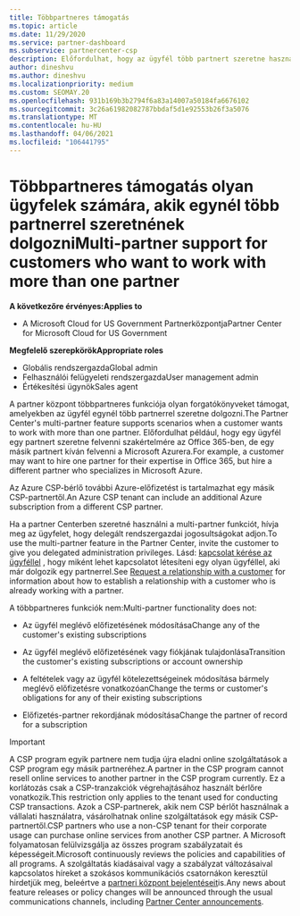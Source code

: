 ```yaml
---
title: Többpartneres támogatás
ms.topic: article
ms.date: 11/29/2020
ms.service: partner-dashboard
ms.subservice: partnercenter-csp
description: Előfordulhat, hogy az ügyfél több partnert szeretne használni a felhőalapú megoldás-szolgáltatói programban, akik különböző szolgáltatásokra szakosodtak.
author: dineshvu
ms.author: dineshvu
ms.localizationpriority: medium
ms.custom: SEOMAY.20
ms.openlocfilehash: 931b169b3b2794f6a83a14007a50184fa6676102
ms.sourcegitcommit: 3c26a61982082787bbdaf5d1e92553b26f3a5076
ms.translationtype: MT
ms.contentlocale: hu-HU
ms.lasthandoff: 04/06/2021
ms.locfileid: "106441795"
---
```

# <a name="multi-partner-support-for-customers-who-want-to-work-with-more-than-one-partner"></a><span data-ttu-id="f7a02-103">Többpartneres támogatás olyan ügyfelek számára, akik egynél több partnerrel szeretnének dolgozni</span><span class="sxs-lookup"><span data-stu-id="f7a02-103">Multi-partner support for customers who want to work with more than one partner</span></span>

<span data-ttu-id="f7a02-104">**A következőre érvényes:**</span><span class="sxs-lookup"><span data-stu-id="f7a02-104">**Applies to**</span></span>

- <span data-ttu-id="f7a02-105">A Microsoft Cloud for US Government Partnerközpontja</span><span class="sxs-lookup"><span data-stu-id="f7a02-105">Partner Center for Microsoft Cloud for US Government</span></span>

<span data-ttu-id="f7a02-106">**Megfelelő szerepkörök**</span><span class="sxs-lookup"><span data-stu-id="f7a02-106">**Appropriate roles**</span></span>

- <span data-ttu-id="f7a02-107">Globális rendszergazda</span><span class="sxs-lookup"><span data-stu-id="f7a02-107">Global admin</span></span>
- <span data-ttu-id="f7a02-108">Felhasználói felügyeleti rendszergazda</span><span class="sxs-lookup"><span data-stu-id="f7a02-108">User management admin</span></span>
- <span data-ttu-id="f7a02-109">Értékesítési ügynök</span><span class="sxs-lookup"><span data-stu-id="f7a02-109">Sales agent</span></span>

<span data-ttu-id="f7a02-110">A partner központ többpartneres funkciója olyan forgatókönyveket támogat, amelyekben az ügyfél egynél több partnerrel szeretne dolgozni.</span><span class="sxs-lookup"><span data-stu-id="f7a02-110">The Partner Center's multi-partner feature supports scenarios when a customer wants to work with more than one partner.</span></span> <span data-ttu-id="f7a02-111">Előfordulhat például, hogy egy ügyfél egy partnert szeretne felvenni szakértelmére az Office 365-ben, de egy másik partnert kíván felvenni a Microsoft Azurera.</span><span class="sxs-lookup"><span data-stu-id="f7a02-111">For example, a customer may want to hire one partner for their expertise in Office 365, but hire a different partner who specializes in Microsoft Azure.</span></span>

<span data-ttu-id="f7a02-112">Az Azure CSP-bérlő további Azure-előfizetést is tartalmazhat egy másik CSP-partnertől.</span><span class="sxs-lookup"><span data-stu-id="f7a02-112">An Azure CSP tenant can include an additional Azure subscription from a different CSP partner.</span></span>

<span data-ttu-id="f7a02-113">Ha a partner Centerben szeretné használni a multi-partner funkciót, hívja meg az ügyfelet, hogy delegált rendszergazdai jogosultságokat adjon.</span><span class="sxs-lookup"><span data-stu-id="f7a02-113">To use the multi-partner feature in the Partner Center, invite the customer to give you delegated administration privileges.</span></span> <span data-ttu-id="f7a02-114">Lásd: [kapcsolat kérése az ügyféllel](request-a-relationship-with-a-customer.md) , hogy miként lehet kapcsolatot létesíteni egy olyan ügyféllel, aki már dolgozik egy partnerrel.</span><span class="sxs-lookup"><span data-stu-id="f7a02-114">See [Request a relationship with a customer](request-a-relationship-with-a-customer.md) for information about how to establish a relationship with a customer who is already working with a partner.</span></span>

<span data-ttu-id="f7a02-115">A többpartneres funkciók nem:</span><span class="sxs-lookup"><span data-stu-id="f7a02-115">Multi-partner functionality does not:</span></span>

- <span data-ttu-id="f7a02-116">Az ügyfél meglévő előfizetésének módosítása</span><span class="sxs-lookup"><span data-stu-id="f7a02-116">Change any of the customer's existing subscriptions</span></span>

- <span data-ttu-id="f7a02-117">Az ügyfél meglévő előfizetésének vagy fiókjának tulajdonlása</span><span class="sxs-lookup"><span data-stu-id="f7a02-117">Transition the customer's existing subscriptions or account ownership</span></span>

- <span data-ttu-id="f7a02-118">A feltételek vagy az ügyfél kötelezettségeinek módosítása bármely meglévő előfizetésre vonatkozóan</span><span class="sxs-lookup"><span data-stu-id="f7a02-118">Change the terms or customer's obligations for any of their existing subscriptions</span></span>

- <span data-ttu-id="f7a02-119">Előfizetés-partner rekordjának módosítása</span><span class="sxs-lookup"><span data-stu-id="f7a02-119">Change the partner of record for a subscription</span></span>

> [!IMPORTANT]  
> <span data-ttu-id="f7a02-120">A CSP program egyik partnere nem tudja újra eladni online szolgáltatások a CSP program egy másik partneréhez.</span><span class="sxs-lookup"><span data-stu-id="f7a02-120">A partner in the CSP program cannot resell online services to another partner in the CSP program currently.</span></span> <span data-ttu-id="f7a02-121">Ez a korlátozás csak a CSP-tranzakciók végrehajtásához használt bérlőre vonatkozik.</span><span class="sxs-lookup"><span data-stu-id="f7a02-121">This restriction only applies to the tenant used for conducting CSP transactions.</span></span> <span data-ttu-id="f7a02-122">Azok a CSP-partnerek, akik nem CSP bérlőt használnak a vállalati használatra, vásárolhatnak online szolgáltatások egy másik CSP-partnertől.</span><span class="sxs-lookup"><span data-stu-id="f7a02-122">CSP partners who use a non-CSP tenant for their corporate usage can purchase online services from another CSP partner.</span></span> <span data-ttu-id="f7a02-123">A Microsoft folyamatosan felülvizsgálja az összes program szabályzatait és képességeit.</span><span class="sxs-lookup"><span data-stu-id="f7a02-123">Microsoft continuously reviews the policies and capabilities of all programs.</span></span> <span data-ttu-id="f7a02-124">A szolgáltatás kiadásaival vagy a szabályzat változásaival kapcsolatos híreket a szokásos kommunikációs csatornákon keresztül hirdetjük meg, beleértve a [partneri központ bejelentéseit](announcements/index.md)is.</span><span class="sxs-lookup"><span data-stu-id="f7a02-124">Any news about feature releases or policy changes will be announced through the usual communications channels, including [Partner Center announcements](announcements/index.md).</span></span>

